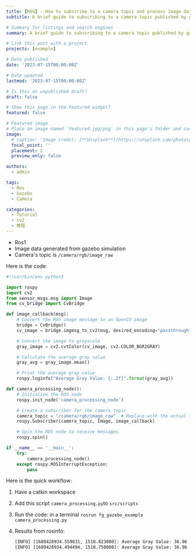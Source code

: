 ```yaml
---
title: [ROS] - How to subscribe to a camera topic and process image data using the cv2 library.
subtitle: A brief guide to subscribing to a camera topic published by gazebo in ros1 and efficiently processing image data using the powerful cv2 library.

# Summary for listings and search engines
summary: A brief guide to subscribing to a camera topic published by gazebo in ros1 and efficiently processing image data using the powerful cv2 library.

# Link this post with a project
projects: [example]

# Date published
date: '2023-07-15T00:00:00Z'

# Date updated
lastmod: '2023-07-15T00:00:00Z'

# Is this an unpublished draft?
draft: false

# Show this page in the Featured widget?
featured: false

# Featured image
# Place an image named `featured.jpg/png` in this page's folder and customize its options here.
image:
  # caption: 'Image credit: [**Unsplash**](https://unsplash.com/photos/CpkOjOcXdUY)'
  focal_point: ''
  placement: 2
  preview_only: false

authors:
  - admin

tags:
  - Ros
  - Gazebo
  - Camera

categories:
  - Tutorial
  - cv2
  - 教程
---
```


- Ros1 
- Image data generated from gazebo simulation
- Camera's topic is `/camera/rgb/image_raw`

Here is the code:

```python
#!/usr/bin/env python3

import rospy
import cv2
from sensor_msgs.msg import Image
from cv_bridge import CvBridge

def image_callback(msg):
    # Convert the ROS image message to an OpenCV image
    bridge = CvBridge()
    cv_image = bridge.imgmsg_to_cv2(msg, desired_encoding="passthrough")

    # Convert the image to grayscale
    gray_image = cv2.cvtColor(cv_image, cv2.COLOR_BGR2GRAY)

    # Calculate the average gray value
    gray_avg = gray_image.mean()

    # Print the average gray value
    rospy.loginfo("Average Gray Value: {:.2f}".format(gray_avg))

def camera_processing_node():
    # Initialize the ROS node
    rospy.init_node('camera_processing_node')

    # Create a subscriber for the camera topic
    camera_topic = "/camera/rgb/image_raw"  # Replace with the actual topic name
    rospy.Subscriber(camera_topic, Image, image_callback)

    # Spin the ROS node to receive messages
    rospy.spin()

if __name__ == '__main__':
    try:
        camera_processing_node()
    except rospy.ROSInterruptException:
        pass

```

Here is the quick workflow:

1. Have a catkin workspace 

2. Add this script `camera_processing.py`to `src/scripts`

3. Run the code: in a terminal `rosrun fg_gazebo_example camera_processing.py`

4. Results from rosinfo: 

   ```bash
   [INFO] [1689428934.559831, 1518.823000]: Average Gray Value: 36.96
   [INFO] [1689428934.494494, 1518.758000]: Average Gray Value: 36.96
   ```

   